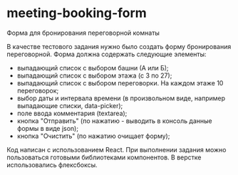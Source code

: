 # meeting-booking-form
Форма для бронирования переговорной комнаты

В качестве тестового задания нужно было создать форму бронирования переговорной.
Форма должна содержать следующие элементы:

- выпадающий список с выбором башни (А или Б);
- выпадающий список с выбором этажа (с 3 по 27);
- выпадающий список с выбором переговорки. На каждом этаже 10 переговорок;
- выбор даты и интервала времени (в произвольном виде, например выпадающие списки, data-picker);
-	поле ввода комментария (textarea);
-	кнопка "Отправить" (по нажатию - выводить в консоль данные формы в виде json);
-	кнопка "Очистить" (по нажатию очищает форму);

Код написан с использованием React.
При выполнении задания можно пользоваться готовыми библиотеками компонентов. 
В верстке использовались флексбоксы.
